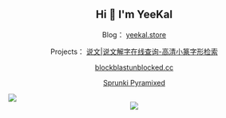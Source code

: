 <h2 align="center"> Hi 👋 I'm YeeKal </h2>
<p align="center">Blog： <a href="https://yeekal.store/">yeekal.store</a> </p>
<p align="center">Projects： <a href="https://www.shuowen.space/">说文|说文解字在线查询-高清小篆字形检索</a> </p>

<p align="center"><a href="https://www.blockblastunblocked.cc/">blockblastunblocked.cc</a> </p>
<p align="center"><a href="https://sprunkipyramixed.me/">Sprunki Pyramixed</a> </p>


<picture>
  <source srcset="https://cdn.jsdelivr.net/gh/YeeKal/YeeKal/profile-3d-contrib/profile-night-rainbow.svg" media="(prefers-color-scheme: dark)">
  <source srcset="https://cdn.jsdelivr.net/gh/YeeKal/YeeKal/profile-3d-contrib/profile-gitblock.svg" media="(prefers-color-scheme: light)">
  <img src="https://cdn.jsdelivr.net/gh/YeeKal/YeeKal/profile-3d-contrib/profile-night-rainbow.svg">
</picture>

<div align="center"> <img src="https://github-readme-stats.vercel.app/api?username=yeekal&theme=gotham&show_icons=true&hide_border=true" /> </div>


<!-- <div align="center"> <img src="https://github-readme-stats.vercel.app/api/top-langs/?username=yeekal&hide_title=true&hide_border=true&layout=compact&langs_count=6&text_color=000&icon_color=fff&bg_color=0,52fa5a,4dfcff,c64dff&theme=graywhite" /> </div> -->
<!--
**YeeKal/YeeKal** is a ✨ _special_ ✨ repository because its `README.md` (this file) appears on your GitHub profile.

Here are some ideas to get you started:

- 🔭 I’m currently working on ...
- 🌱 I’m currently learning ...
- 👯 I’m looking to collaborate on ...
- 🤔 I’m looking for help with ...
- 💬 Ask me about ...
- 📫 How to reach me: ...
- 😄 Pronouns: ...
- ⚡ Fun fact: ...

ref:
- https://github.com/tonyljx
- https://github.com/sun0225SUN
- https://github.com/EddieHubCommunity/awesome-github-profiles/tree/main
- https://zhuanlan.zhihu.com/p/454597068
-->

